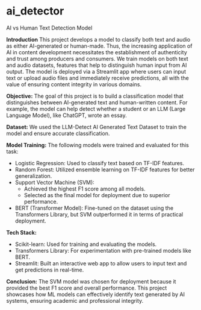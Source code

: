 # ai_detector
AI vs Human Text Detection Model 

**Introduction**
This project develops a model to classify both text and audio as either AI-generated or human-made. Thus, the increasing application of AI in content development necessitates the establishment of authenticity and trust among producers and consumers.
We train models on both text and audio datasets, features that help to distinguish human input from AI output. The model is deployed via a Streamlit app where users can input text or upload audio files and immediately receive predictions, all with the value of ensuring content integrity in various domains.

**Objective:**
The goal of this project is to build a classification model that distinguishes between AI-generated text and human-written content. For example, the model can help detect whether a student or an LLM (Large Language Model), like ChatGPT, wrote an essay.    

**Dataset:** 
We used the LLM-Detect AI Generated Text Dataset to train the model and ensure accurate classification.


**Model Training:**
The following models were trained and evaluated for this task:

- Logistic Regression: Used to classify text based on TF-IDF features.
- Random Forest: Utilized ensemble learning on TF-IDF features for better generalization.
- Support Vector Machine (SVM): 
  - Achieved the highest F1 score among all models.
  - Selected as the final model for deployment due to superior performance.  
- BERT (Transformer Model): Fine-tuned on the dataset using the Transformers Library, but SVM outperformed it in terms of practical deployment.

**Tech Stack:**
- Scikit-learn: Used for training and evaluating the models.  
- Transformers Library: For experimentation with pre-trained models like BERT.  
- Streamlit: Built an interactive web app to allow users to input text and get predictions in real-time.


**Conclusion:**
The SVM model was chosen for deployment because it provided the best F1 score and overall performance. This project showcases how ML models can effectively identify text generated by AI systems, ensuring academic and professional integrity.
